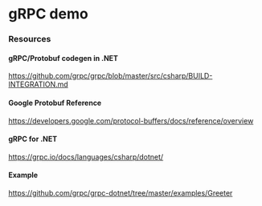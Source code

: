 # gRPC demo

### Resources
#### gRPC/Protobuf codegen in .NET
https://github.com/grpc/grpc/blob/master/src/csharp/BUILD-INTEGRATION.md

#### Google Protobuf Reference
https://developers.google.com/protocol-buffers/docs/reference/overview

#### gRPC for .NET
https://grpc.io/docs/languages/csharp/dotnet/

#### Example
https://github.com/grpc/grpc-dotnet/tree/master/examples/Greeter
